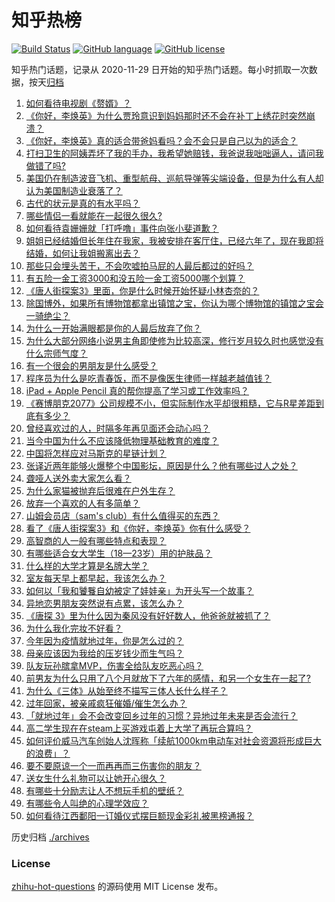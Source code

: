 # 知乎热榜
[![Build Status](https://github.com/ToWeLong/zhihu-hot-questions/workflows/CI/badge.svg)](https://github.com/ToWeLong/zhihu-hot-questions/actions)
[![GitHub language](https://img.shields.io/badge/language-golang-orange.svg)](https://golang.org/)
[![GitHub license](https://img.shields.io/github/license/ToWeLong/zhihu-hot-questions)](https://github.com/ToWeLong/zhihu-hot-questions/blob/main/LICENSE)

知乎热门话题，记录从 2020-11-29 日开始的知乎热门话题。每小时抓取一次数据，按天[归档](./archives)

<!-- BEGIN -->

1. [如何看待电视剧《赘婿》？](https://www.zhihu.com/question/444425031)
1. [《你好，李焕英》为什么贾玲意识到妈妈那时还不会在补丁上绣花时突然崩溃？](https://www.zhihu.com/question/444267187)
1. [《你好，李焕英》真的适合带爸妈看吗？会不会只是自己以为的适合？](https://www.zhihu.com/question/444136127)
1. [打扫卫生的阿姨弄坏了我的手办，我希望她赔钱，我爸说我咄咄逼人，请问我做错了吗?](https://www.zhihu.com/question/442756818)
1. [美国仍在制造波音飞机、重型航母、巡航导弹等尖端设备，但是为什么有人却认为美国制造业衰落了？](https://www.zhihu.com/question/443912700)
1. [古代的状元是真的有水平吗？](https://www.zhihu.com/question/427239644)
1. [哪些情侣一看就能在一起很久很久?](https://www.zhihu.com/question/309398217)
1. [如何看待袁姗姗就「打呼噜」事件向张小斐道歉？](https://www.zhihu.com/question/444533416)
1. [姐姐已经结婚但长年住在我家，我被安排在客厅住，已经六年了，现在我即将结婚，如何让我姐搬离出去？](https://www.zhihu.com/question/444278546)
1. [那些只会埋头苦干，不会吹嘘拍马屁的人最后都过的好吗？](https://www.zhihu.com/question/443803778)
1. [有五险一金工资3000和没五险一金工资5000哪个划算？](https://www.zhihu.com/question/440199672)
1. [《唐人街探案3》里面，你是什么时候开始怀疑小林杏奈的？](https://www.zhihu.com/question/444524753)
1. [除国博外，如果所有博物馆都拿出镇馆之宝，你认为哪个博物馆的镇馆之宝会一骑绝尘？](https://www.zhihu.com/question/439459795)
1. [为什么一开始满眼都是你的人最后放弃了你？](https://www.zhihu.com/question/437654996)
1. [为什么大部分网络小说男主角即使修为比较高深，修行岁月较久时也感觉没有什么宗师气度？](https://www.zhihu.com/question/444555645)
1. [有一个很会的男朋友是什么感受？](https://www.zhihu.com/question/391872560)
1. [程序员为什么是吃青春饭，而不是像医生律师一样越老越值钱？](https://www.zhihu.com/question/444102247)
1. [iPad + Apple Pencil 真的帮你提高了学习或工作效率吗？](https://www.zhihu.com/question/319011403)
1. [《赛博朋克2077》公司规模不小，但实际制作水平却很粗糙，它与R星差距到底有多少？](https://www.zhihu.com/question/436307893)
1. [曾经喜欢过的人，时隔多年再见面还会动心吗？](https://www.zhihu.com/question/436416189)
1. [当今中国为什么不应该降低物理基础教育的难度？](https://www.zhihu.com/question/277106464)
1. [中国将怎样应对马斯克的星链计划？](https://www.zhihu.com/question/400636133)
1. [张译近两年能够火爆整个中国影坛，原因是什么？他有哪些过人之处？](https://www.zhihu.com/question/433569117)
1. [聋哑人送外卖大家怎么看？](https://www.zhihu.com/question/68568499)
1. [为什么家猫被抛弃后很难在户外生存？](https://www.zhihu.com/question/430534419)
1. [放弃一个喜欢的人有多简单？](https://www.zhihu.com/question/438210675)
1. [山姆会员店（sam's club）有什么值得买的东西？](https://www.zhihu.com/question/58897556)
1. [看了《唐人街探案3》和《你好，李焕英》你有什么感受？](https://www.zhihu.com/question/444280197)
1. [高智商的人一般有哪些特点和表现？](https://www.zhihu.com/question/21897136)
1. [有哪些适合女大学生（18—23岁）用的护肤品？](https://www.zhihu.com/question/37211021)
1. [什么样的大学才算是名牌大学？](https://www.zhihu.com/question/440362268)
1. [室友每天早上都早起，我该怎么办？](https://www.zhihu.com/question/298972541)
1. [如何以「我和饕餮自幼被定了娃娃亲」为开头写一个故事？](https://www.zhihu.com/question/443517569)
1. [异地恋男朋友突然说有点累，该怎么办？](https://www.zhihu.com/question/431902400)
1. [《唐探 3》里为什么因为秦风没有好好数人，他爸爸就被抓了？](https://www.zhihu.com/question/444120794)
1. [为什么我化完妆不好看？](https://www.zhihu.com/question/442640081)
1. [今年因为疫情就地过年，你是怎么过的？](https://www.zhihu.com/question/443963409)
1. [母亲应该因为我给的压岁钱少而生气吗？](https://www.zhihu.com/question/444206266)
1. [队友玩孙膑拿MVP，伤害全给队友吃恶心吗？](https://www.zhihu.com/question/444126709)
1. [前男友为什么只用了八个月就放下了六年的感情，和另一个女生在一起了?](https://www.zhihu.com/question/437014772)
1. [为什么《三体》从始至终不描写三体人长什么样子？](https://www.zhihu.com/question/443422202)
1. [过年回家，被亲戚疯狂催婚/催生怎么办？](https://www.zhihu.com/question/443338379)
1. [「就地过年」会不会改变回乡过年的习惯？异地过年未来是否会流行？](https://www.zhihu.com/question/443292817)
1. [高二学生现在在steam上买游戏屯着上大学了再玩合算吗？](https://www.zhihu.com/question/437333279)
1. [如何评价威马汽车创始人沈晖称「续航1000km电动车对社会资源将形成巨大的浪费」？](https://www.zhihu.com/question/440106593)
1. [要不要原谅一个一而再再而三伤害你的朋友？](https://www.zhihu.com/question/443380130)
1. [送女生什么礼物可以让她开心很久？](https://www.zhihu.com/question/327277042)
1. [有哪些十分励志让人不想玩手机的壁纸？](https://www.zhihu.com/question/267009223)
1. [有哪些令人叫绝的心理学效应？](https://www.zhihu.com/question/20357247)
1. [如何看待江西鄱阳一订婚仪式摆巨额现金彩礼被黑榜通报？](https://www.zhihu.com/question/444525387)

<!-- END -->

历史归档 [./archives](./archives)


### License
[zhihu-hot-questions](https://github.com/towelong/zhihu-hot-questions) 的源码使用 MIT License 发布。
